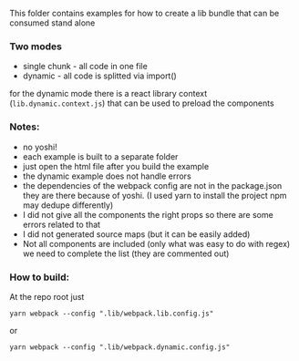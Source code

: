 This folder contains examples for how to create a lib bundle that can be consumed stand alone

### Two modes

- single chunk - all code in one file
- dynamic - all code is splitted via import()

for the dynamic mode there is a react library context (`lib.dynamic.context.js`) that can be used to preload the components

### Notes:

- no yoshi!
- each example is built to a separate folder
- just open the html file after you build the example
- the dynamic example does not handle errors
- the dependencies of the webpack config are not in the package.json they are there because of yoshi. (I used yarn to install the project npm may dedupe differently)
- I did not give all the components the right props so there are some errors related to that
- I did not generated source maps (but it can be easily added)
- Not all components are included (only what was easy to do with regex) we need to complete the list (they are commented out) 

### How to build:

At the repo root just

`yarn webpack --config ".lib/webpack.lib.config.js"`

or

`yarn webpack --config ".lib/webpack.dynamic.config.js"`
